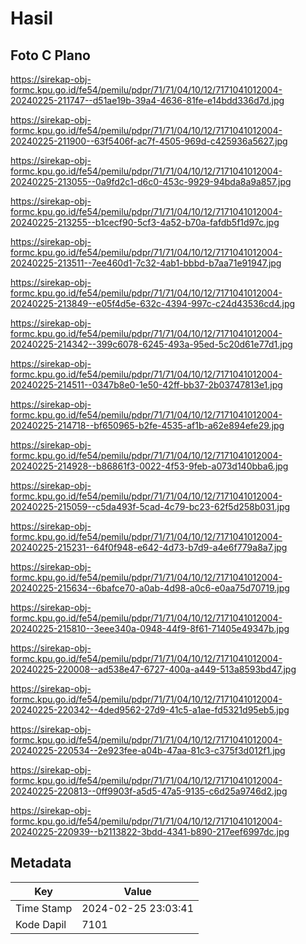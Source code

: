 # Hasil

## Foto C Plano

https://sirekap-obj-formc.kpu.go.id/fe54/pemilu/pdpr/71/71/04/10/12/7171041012004-20240225-211747--d51ae19b-39a4-4636-81fe-e14bdd336d7d.jpg

https://sirekap-obj-formc.kpu.go.id/fe54/pemilu/pdpr/71/71/04/10/12/7171041012004-20240225-211900--63f5406f-ac7f-4505-969d-c425936a5627.jpg

https://sirekap-obj-formc.kpu.go.id/fe54/pemilu/pdpr/71/71/04/10/12/7171041012004-20240225-213055--0a9fd2c1-d6c0-453c-9929-94bda8a9a857.jpg

https://sirekap-obj-formc.kpu.go.id/fe54/pemilu/pdpr/71/71/04/10/12/7171041012004-20240225-213255--b1cecf90-5cf3-4a52-b70a-fafdb5f1d97c.jpg

https://sirekap-obj-formc.kpu.go.id/fe54/pemilu/pdpr/71/71/04/10/12/7171041012004-20240225-213511--7ee460d1-7c32-4ab1-bbbd-b7aa71e91947.jpg

https://sirekap-obj-formc.kpu.go.id/fe54/pemilu/pdpr/71/71/04/10/12/7171041012004-20240225-213849--e05f4d5e-632c-4394-997c-c24d43536cd4.jpg

https://sirekap-obj-formc.kpu.go.id/fe54/pemilu/pdpr/71/71/04/10/12/7171041012004-20240225-214342--399c6078-6245-493a-95ed-5c20d61e77d1.jpg

https://sirekap-obj-formc.kpu.go.id/fe54/pemilu/pdpr/71/71/04/10/12/7171041012004-20240225-214511--0347b8e0-1e50-42ff-bb37-2b03747813e1.jpg

https://sirekap-obj-formc.kpu.go.id/fe54/pemilu/pdpr/71/71/04/10/12/7171041012004-20240225-214718--bf650965-b2fe-4535-af1b-a62e894efe29.jpg

https://sirekap-obj-formc.kpu.go.id/fe54/pemilu/pdpr/71/71/04/10/12/7171041012004-20240225-214928--b86861f3-0022-4f53-9feb-a073d140bba6.jpg

https://sirekap-obj-formc.kpu.go.id/fe54/pemilu/pdpr/71/71/04/10/12/7171041012004-20240225-215059--c5da493f-5cad-4c79-bc23-62f5d258b031.jpg

https://sirekap-obj-formc.kpu.go.id/fe54/pemilu/pdpr/71/71/04/10/12/7171041012004-20240225-215231--64f0f948-e642-4d73-b7d9-a4e6f779a8a7.jpg

https://sirekap-obj-formc.kpu.go.id/fe54/pemilu/pdpr/71/71/04/10/12/7171041012004-20240225-215634--6bafce70-a0ab-4d98-a0c6-e0aa75d70719.jpg

https://sirekap-obj-formc.kpu.go.id/fe54/pemilu/pdpr/71/71/04/10/12/7171041012004-20240225-215810--3eee340a-0948-44f9-8f61-71405e49347b.jpg

https://sirekap-obj-formc.kpu.go.id/fe54/pemilu/pdpr/71/71/04/10/12/7171041012004-20240225-220008--ad538e47-6727-400a-a449-513a8593bd47.jpg

https://sirekap-obj-formc.kpu.go.id/fe54/pemilu/pdpr/71/71/04/10/12/7171041012004-20240225-220342--4ded9562-27d9-41c5-a1ae-fd5321d95eb5.jpg

https://sirekap-obj-formc.kpu.go.id/fe54/pemilu/pdpr/71/71/04/10/12/7171041012004-20240225-220534--2e923fee-a04b-47aa-81c3-c375f3d012f1.jpg

https://sirekap-obj-formc.kpu.go.id/fe54/pemilu/pdpr/71/71/04/10/12/7171041012004-20240225-220813--0ff9903f-a5d5-47a5-9135-c6d25a9746d2.jpg

https://sirekap-obj-formc.kpu.go.id/fe54/pemilu/pdpr/71/71/04/10/12/7171041012004-20240225-220939--b2113822-3bdd-4341-b890-217eef6997dc.jpg


## Metadata

| Key        | Value               |
| ---------- | ------------------- |
| Time Stamp | 2024-02-25 23:03:41 |
| Kode Dapil | 7101                |



